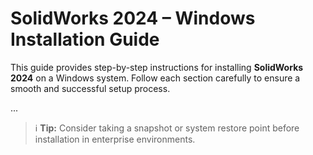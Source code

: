 # SolidWorks 2024 – Windows Installation Guide

This guide provides step-by-step instructions for installing **SolidWorks 2024** on a Windows system. Follow each section carefully to ensure a smooth and successful setup process.

...

> ℹ️ **Tip:** Consider taking a snapshot or system restore point before installation in enterprise environments.
